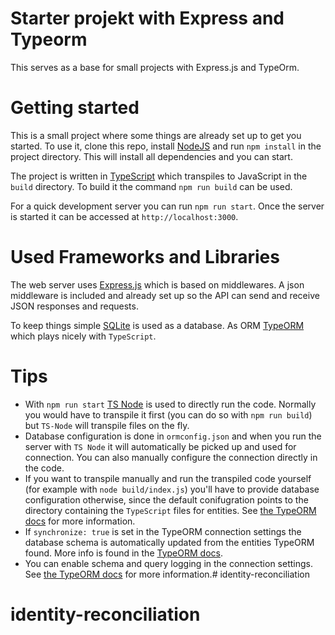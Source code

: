 # Starter projekt with Express and Typeorm

This serves as a base for small projects with Express.js and TypeOrm.

# Getting started

This is a small project where some things are already set up to get you started. To use it, clone this repo, install [NodeJS](https://nodejs.org/en/) and run `npm install` in the project directory. This will install all dependencies and you can start.

The project is written in [TypeScript](http://typescriptlang.org/) which transpiles to JavaScript in the `build` directory. To build it the command `npm run build` can be used.

For a quick development server you can run `npm run start`. Once the server is started it can be accessed at `http://localhost:3000`.

# Used Frameworks and Libraries

The web server uses [Express.js](https://expressjs.com/) which is based on middlewares. A json middleware is included and already set up so the API can send and receive JSON responses and requests.

To keep things simple [SQLite](https://www.sqlite.org/) is used as a database. As ORM [TypeORM](https://typeorm.io/) which plays nicely with `TypeScript`.

# Tips

- With `npm run start` [TS Node](https://github.com/TypeStrong/ts-node) is used to directly run the code. Normally you would have to transpile it first (you can do so with `npm run build`) but `TS-Node` will transpile files on the fly. 
- Database configuration is done in `ormconfig.json` and when you run the server with `TS Node` it will automatically be picked up and used for connection. You can also manually configure the connection directly in the code.
- If you want to transpile manually and run the transpiled code yourself (for example with `node build/index.js`) you'll have to provide database configuration otherwise, since the default conifugration points to the directory containing the `TypeScript` files for entities. See [the TypeORM docs](https://typeorm.io/#/connection-options) for more information.
- If `synchronize: true` is set in the TypeORM connection settings the database schema is automatically updated from the entities TypeORM found. More info is found in the [TypeORM docs](https://typeorm.io/#/connection-options).
- You can enable schema and query logging in the connection settings. See [the TypeORM docs](https://typeorm.io/#/connection-options) for more information.# identity-reconciliation
# identity-reconciliation
